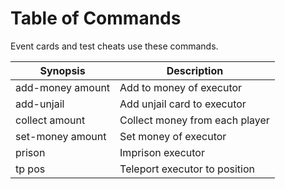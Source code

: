 Table of Commands
=================

Event cards and test cheats use these commands.

Synopsis         | Description
-----------------|-------------------------------
add-money amount | Add to money of executor
add-unjail       | Add unjail card to executor
collect amount   | Collect money from each player
set-money amount | Set money of executor
prison           | Imprison executor
tp pos           | Teleport executor to position

